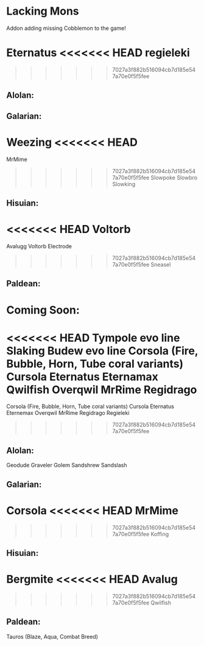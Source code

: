 # Lacking Mons
Addon adding missing Cobblemon to the game!

Eternatus
<<<<<<< HEAD
regieleki
=======
>>>>>>> 7027a3f882b516094cb7d185e547a70e0f5f5fee

## Alolan:

## Galarian:
Weezing
<<<<<<< HEAD
=======
MrMime
>>>>>>> 7027a3f882b516094cb7d185e547a70e0f5f5fee
Slowpoke
Slowbro
Slowking

## Hisuian:
<<<<<<< HEAD
Voltorb
=======
Avalugg
Voltorb
Electrode
>>>>>>> 7027a3f882b516094cb7d185e547a70e0f5f5fee
Sneasel

## Paldean:









# Coming Soon: 

<<<<<<< HEAD
Tympole evo line
Slaking
Budew evo line
Corsola (Fire, Bubble, Horn, Tube coral variants)
Cursola
Eternatus Eternamax
Qwilfish
Overqwil
MrRime
Regidrago
=======
Corsola (Fire, Bubble, Horn, Tube coral variants)
Cursola
Eternatus Eternemax
Overqwil
MrRime
Regidrago
Regieleki
>>>>>>> 7027a3f882b516094cb7d185e547a70e0f5f5fee

## Alolan:
Geodude
Graveler
Golem
Sandshrew
Sandslash

## Galarian:
Corsola
<<<<<<< HEAD
MrMime
=======
>>>>>>> 7027a3f882b516094cb7d185e547a70e0f5f5fee
Koffing

## Hisuian:
Bergmite
<<<<<<< HEAD
Avalug
=======
>>>>>>> 7027a3f882b516094cb7d185e547a70e0f5f5fee
Qwilfish

## Paldean:
Tauros (Blaze, Aqua, Combat Breed)

